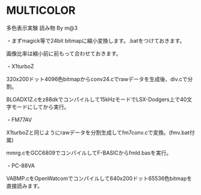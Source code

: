 # MULTICOLOR
多色表示実験 読み物 By m@3

・まずmagick等で24bit bitmapに縮小変換します。.batをつけておきます。

画像比率は縮小前に前もって合わせておきます。

・X1turboZ

320x200ドット4096色bitmapからconv24.cでrawデータを生成後、div.cで分割。

BLOADX1Z.cをz88dkでコンパイルして15kHzモードでLSX-Dodgers上で40文字モードにしてから実行。

・FM77AV

X1turboZと同じようにrawデータを分割生成してfm7conv.cで変換。(fmv.bat付属)

mmrg.cをGCC6809でコンパイルしてF-BASICからfmld.basを実行。

・PC-88VA

VABMP.cをOpenWatcomでコンパイルして640x200ドット65536色bitmapを直接読みます。
